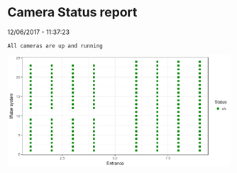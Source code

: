 Camera Status report
================
12/06/2017 - 11:37:23

    All cameras are up and running

![](camreport_files/figure-markdown_github/unnamed-chunk-2-1.png)
